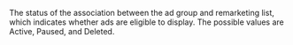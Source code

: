 The status of the association between the ad group and remarketing list, which indicates whether ads are eligible to display. The possible values are Active, Paused, and Deleted.